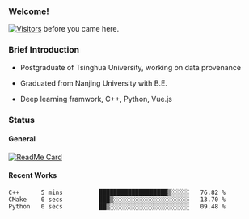 ### Welcome!

[![Visitors](https://visitor-badge.laobi.icu/badge?page_id=HermitSun.HermitSun)]() before you came here.

### Brief Introduction

- Postgraduate of Tsinghua University, working on data provenance

- Graduated from Nanjing University with B.E.

- Deep learning framwork, C++, Python, Vue.js

### Status

#### General

[![ReadMe Card](https://github-readme-stats.hermitsun.vercel.app/api?username=HermitSun&count_private=true&show_icons=true)]()

#### Recent Works

<!--START_SECTION:waka-->

```text
C++      5 mins          ███████████████████▒░░░░░   76.82 %
CMake    0 secs          ███▒░░░░░░░░░░░░░░░░░░░░░   13.70 %
Python   0 secs          ██▒░░░░░░░░░░░░░░░░░░░░░░   09.48 %
```

<!--END_SECTION:waka-->
